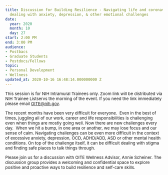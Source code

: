 ```yaml
---
title: Discussion for Building Resilience - Navigating life and coronavirus while
  dealing with anxiety, depression, & other emotional challenges
date:
  year: 2020
  month: 10
  day: 27
start: 2:00 PM
end: 3:00 PM
audience:
- Postbacs
- Graduate Students
- Postdocs/Fellows
topic:
- Personal Development
- Wellness
updated_at: 2020-10-16 16:48:14.000000000 Z
---
```

<span style="font-size: 10pt;">This session is for NIH Intramural
Trainees only. Zoom link will be distributed via NIH Trainee Listservs
the morning of the event. If you need the link immediately please email
OITE@nih.gov. </span>

<span style="font-size: 10pt;">The recent months have been very
difficult for everyone.  Even in the best of times, juggling all of our
work, career and life responsibilities is challenging even when things
are mostly going well. Now there are new challenges every day.  When we
hit a bump, in one area or another, we may lose focus and our sense of
calm. Navigating challenges can be even more difficult in the context of
excessive anxiety, depression, OCD, ADHD/ADD, ASD or other mental health
conditions. On top of the challenge itself, it can be difficult dealing
with stigma and finding safe places to talk things through. </span>

<span style="font-size: 10pt;">Please join us for a discussion with OITE
Wellness Advisor, Annie Scheiner. The discussion group provides a
welcoming and confidential space to explore positive and proactive ways
to build resilience and self-care skills.</span>
